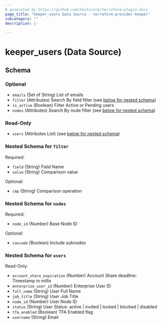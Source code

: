 ```yaml
---
# generated by https://github.com/hashicorp/terraform-plugin-docs
page_title: "keeper_users Data Source - terraform-provider-keeper"
subcategory: ""
description: |-
  
---
```


# keeper_users (Data Source)





<!-- schema generated by tfplugindocs -->
## Schema

### Optional

- `emails` (Set of String) List of emails
- `filter` (Attributes) Search By field filter (see [below for nested schema](#nestedatt--filter))
- `is_active` (Boolean) Filter Active or Pending users
- `nodes` (Attributes) Search By node filter (see [below for nested schema](#nestedatt--nodes))

### Read-Only

- `users` (Attributes List) (see [below for nested schema](#nestedatt--users))

<a id="nestedatt--filter"></a>
### Nested Schema for `filter`

Required:

- `field` (String) Field Name
- `value` (String) Comparison value

Optional:

- `cmp` (String) Comparison operation


<a id="nestedatt--nodes"></a>
### Nested Schema for `nodes`

Required:

- `node_id` (Number) Base Node ID

Optional:

- `cascade` (Boolean) Include subnodes


<a id="nestedatt--users"></a>
### Nested Schema for `users`

Read-Only:

- `account_share_expiration` (Number) Account Share deadline: Timestamp in millis
- `enterprise_user_id` (Number) Enterprise User ID
- `full_name` (String) User Full Name
- `job_title` (String) User Job Title
- `node_id` (Number) User Node ID
- `status` (String) User Status: active | invited | locked | blocked | disabled
- `tfa_enabled` (Boolean) TFA Enabled flag
- `username` (String) Email
